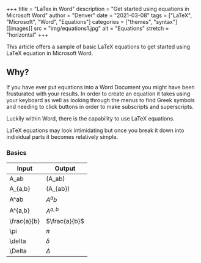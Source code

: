 +++
title = "LaTex in Word"
description = "Get started using equations in Microsoft Word"
author = "Denver"
date = "2021-03-08"
tags = ["LaTeX", "Microsoft", "Word", "Equations"]
categories = ["themes", "syntax"]
[[images]]
  src = "img/equations1.jpg"
  alt = "Equations"
  stretch = "horizontal"
+++

This article offers a sample of basic LaTeX equations to get started using LaTeX equation in Microsoft Word.
<!--more-->

## Why?

If you have ever put equations into a Word Document you might have been frusturated with your results. In order to create an equation it takes using your keyboard as well as looking through the menus to find Greek symbols and needing to click buttons in order to make subscripts and superscripts.

Luckily within Word, there is the capability to use LaTeX equations.

LaTeX equations may look intimidating but once you break it down into individual parts it becomes relatively simple.

### Basics

Input|Output
-|-
A_ab|\(A_ab\)
A_{a,b}|\(A_{ab}\)
A^ab|$A^ab$
A^{a,b}|$A^{a,b}$
\frac{a}{b}|$\frac{a}{b}$
\pi|$\pi$
\delta|$\delta$
\Delta|$\Delta$




